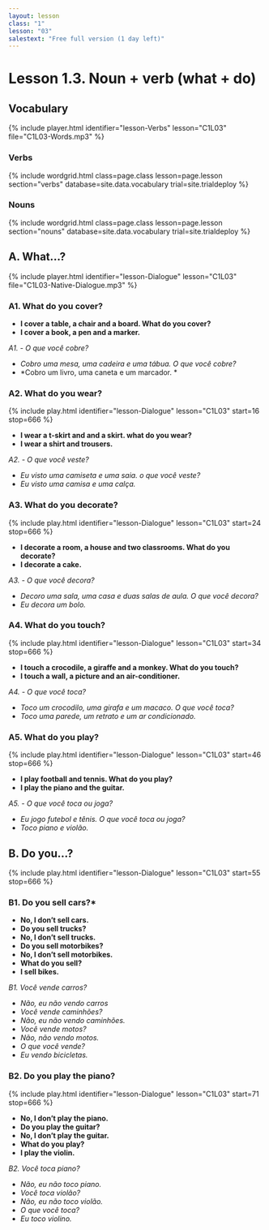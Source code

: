 ```yaml
---
layout: lesson
class: "1"
lesson: "03"
salestext: "Free full version (1 day left)"
---
```


# Lesson 1.3. Noun + verb (what + do)

## Vocabulary
{% include player.html identifier="lesson-Verbs" lesson="C1L03" file="C1L03-Words.mp3" %}

### Verbs

{% include wordgrid.html 
		class=page.class 
		lesson=page.lesson 
		section="verbs"
		database=site.data.vocabulary 
		trial=site.trialdeploy %}

### Nouns
{% include wordgrid.html 
		class=page.class 
		lesson=page.lesson 
		section="nouns"
		database=site.data.vocabulary 
		trial=site.trialdeploy %}



## A. What...?
{% include player.html identifier="lesson-Dialogue" lesson="C1L03" file="C1L03-Native-Dialogue.mp3" %}

### A1. What do you cover?

- **I cover a table, a chair and a board. What do you cover?**
- **I cover a book, a pen and a marker.**

*A1. - O que você cobre?*

- *Cobro uma mesa, uma cadeira e uma tábua. O que você cobre?*
- *Cobro um livro, uma caneta e um marcador. *

### A2. What do you wear?
{% include play.html identifier="lesson-Dialogue" lesson="C1L03" start=16 stop=666 %}

- **I wear a t-skirt and and a skirt. what do you wear?**
- **I wear a shirt and trousers.**

*A2. - O que você veste?*

- *Eu visto uma camiseta e uma saia. o que você veste?*
- *Eu visto uma camisa e uma calça.*

### A3. What do you decorate?
{% include play.html identifier="lesson-Dialogue" lesson="C1L03" start=24 stop=666 %}

- **I decorate a room, a house and two classrooms. What do you decorate?**
- **I decorate a cake.**

*A3. - O que você decora?*

- *Decoro uma sala, uma casa e duas salas de aula. O que você decora?*
- *Eu decora um bolo.*

### A4. What do you touch?
{% include play.html identifier="lesson-Dialogue" lesson="C1L03" start=34 stop=666 %}

- **I touch a crocodile, a giraffe and a monkey. What do you touch?**
- **I touch a wall, a picture and an air-conditioner.**

*A4. - O que você toca?*

- *Toco um crocodilo, uma girafa e um macaco. O que você toca?*
- *Toco uma parede, um retrato e um ar condicionado.*

### A5. What do you play?
{% include play.html identifier="lesson-Dialogue" lesson="C1L03" start=46 stop=666 %}

- **I play football and tennis. What do you play?**
- **I play the piano and the guitar.**

*A5. - O que você toca ou joga?*

- *Eu jogo futebol e tênis. O que você toca ou joga?*
- *Toco piano e violão.*


## B. Do you…?
{% include play.html identifier="lesson-Dialogue" lesson="C1L03" start=55 stop=666 %} 

### B1. Do you sell cars?*

- **No, I don’t sell cars.**
- **Do you sell trucks?**
- **No, I don’t sell trucks.**
- **Do you sell motorbikes?**
- **No, I don’t sell motorbikes.**
- **What do you sell?**
- **I sell bikes.**

*B1. Você vende carros?*

- *Não, eu não vendo carros*
- *Você vende caminhões?*
- *Não, eu não vendo caminhões.*
- *Você vende motos?*
- *Não, não vendo motos.*
- *O que você vende?*
- *Eu vendo bicicletas.*

### B2.  Do you play the piano?
{% include play.html identifier="lesson-Dialogue" lesson="C1L03" start=71 stop=666 %} 

- **No, I don’t play the piano.**
- **Do you play the guitar?**
- **No, I don’t play the guitar.**
- **What do you play?**
- **I play the violin.**

*B2. Você toca piano?*

- *Não, eu não toco piano.*
- *Você toca violão?*
- *Não, eu não toco violão.*
- *O que você toca?*
- *Eu toco violino.*

 